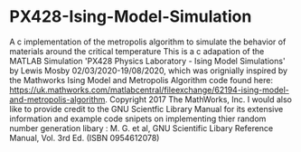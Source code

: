 # PX428-Ising-Model-Simulation
A c implementation of the metropolis algorithm to simulate the behavior of materials around the critical temperature
This is a c adapation of the MATLAB Simulation 'PX428 Physics Laboratory - Ising Model Simulations' by Lewis Mosby 02/03/2020-19/08/2020, which was orignially inspired by the Mathworks Ising Model and Metropolis Algorithm code found here: https://uk.mathworks.com/matlabcentral/fileexchange/62194-ising-model-and-metropolis-algorithm. Copyright 2017 The MathWorks, Inc.
I would also like to provide credit to the GNU Scientfic Library Manual for its extensive information and example code snipets on implementing thier random number generation libary : M. G. et al, GNU Scientific Libary Reference Manual, Vol. 3rd Ed. (ISBN 0954612078) 
